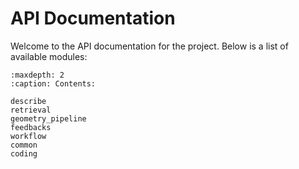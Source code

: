 # API Documentation

Welcome to the API documentation for the project. Below is a list of available modules:

```{toctree}
:maxdepth: 2
:caption: Contents:

describe
retrieval
geometry_pipeline
feedbacks
workflow
common
coding
```
